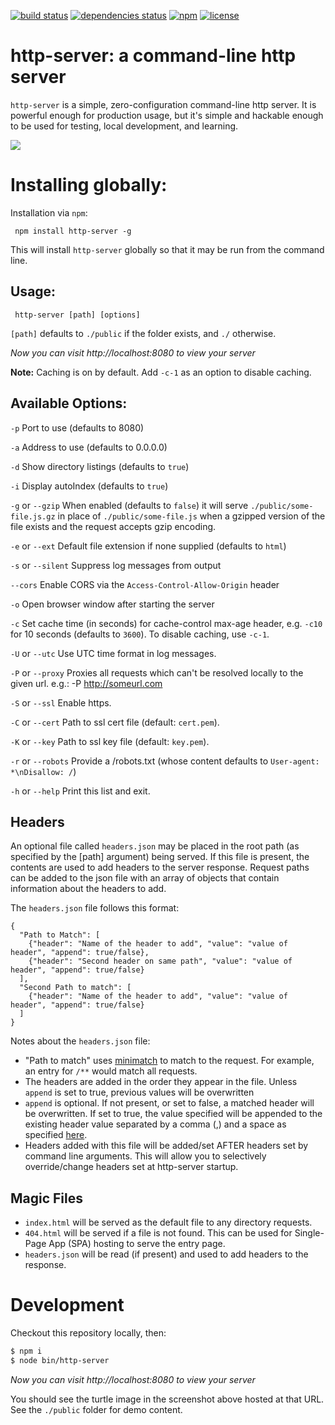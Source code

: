 [![build status](https://img.shields.io/travis/indexzero/http-server.svg?style=flat-square)](https://travis-ci.org/indexzero/http-server)
[![dependencies status](https://img.shields.io/david/indexzero/http-server.svg?style=flat-square)](https://david-dm.org/indexzero/http-server)
[![npm](https://img.shields.io/npm/v/http-server.svg?style=flat-square)](https://www.npmjs.com/package/http-server)
[![license](https://img.shields.io/github/license/indexzero/http-server.svg?style=flat-square)](https://github.com/indexzero/http-server)

# http-server: a command-line http server

`http-server` is a simple, zero-configuration command-line http server.  It is powerful enough for production usage, but it's simple and hackable enough to be used for testing, local development, and learning.

![](https://github.com/nodeapps/http-server/raw/master/screenshots/public.png)

# Installing globally:

Installation via `npm`:

     npm install http-server -g

This will install `http-server` globally so that it may be run from the command line.

## Usage:

     http-server [path] [options]

`[path]` defaults to `./public` if the folder exists, and `./` otherwise.

*Now you can visit http://localhost:8080 to view your server*

**Note:** Caching is on by default. Add `-c-1` as an option to disable caching.

## Available Options:

`-p` Port to use (defaults to 8080)

`-a` Address to use (defaults to 0.0.0.0)

`-d` Show directory listings (defaults to `true`)

`-i` Display autoIndex (defaults to `true`)

`-g` or `--gzip` When enabled (defaults to `false`) it will serve `./public/some-file.js.gz` in place of `./public/some-file.js` when a gzipped version of the file exists and the request accepts gzip encoding.

`-e` or `--ext` Default file extension if none supplied (defaults to `html`)

`-s` or `--silent` Suppress log messages from output

`--cors` Enable CORS via the `Access-Control-Allow-Origin` header

`-o` Open browser window after starting the server

`-c` Set cache time (in seconds) for cache-control max-age header, e.g. `-c10` for 10 seconds (defaults to `3600`). To disable caching, use `-c-1`.

`-U` or `--utc` Use UTC time format in log messages.

`-P` or `--proxy` Proxies all requests which can't be resolved locally to the given url. e.g.: -P http://someurl.com

`-S` or `--ssl` Enable https.

`-C` or `--cert` Path to ssl cert file (default: `cert.pem`).

`-K` or `--key` Path to ssl key file (default: `key.pem`).

`-r` or `--robots` Provide a /robots.txt (whose content defaults to `User-agent: *\nDisallow: /`)

`-h` or `--help` Print this list and exit.

## Headers

An optional file called `headers.json` may be placed in the root path (as specified by the [path] argument) being
served.  If this file is present, the contents are used to add headers to the server response.  Request paths can be
added to the json file with an array of objects that contain information about the headers to add.

The `headers.json` file follows this format:
```
{
  "Path to Match": [
    {"header": "Name of the header to add", "value": "value of header", "append": true/false},
    {"header": "Second header on same path", "value": "value of header", "append": true/false}
  ],
  "Second Path to match": [
    {"header": "Name of the header to add", "value": "value of header", "append": true/false}
  ]
}
```

Notes about the `headers.json` file:
- "Path to match" uses [minimatch](https://www.npmjs.com/package/minimatch) to match to the request.  For example,
  an entry for `/**` would match all requests.
- The headers are added in the order they appear in the file.  Unless `append` is set to true, previous values will
  be overwritten
- `append` is optional.  If not present, or set to false, a matched header will be overwritten.  If set to true,
  the value specified will be appended to the existing header value separated by a comma (,) and a space as
  specified [here](https://tools.ietf.org/html/rfc7230#section-3.2).
- Headers added with this file will be added/set AFTER headers set by command line arguments.  This will allow you
  to selectively override/change headers set at http-server startup.


## Magic Files

- `index.html` will be served as the default file to any directory requests.
- `404.html` will be served if a file is not found. This can be used for Single-Page App (SPA) hosting to serve the entry page.
- `headers.json` will be read (if present) and used to add headers to the response.

# Development

Checkout this repository locally, then:

```sh
$ npm i
$ node bin/http-server
```

*Now you can visit http://localhost:8080 to view your server*

You should see the turtle image in the screenshot above hosted at that URL. See
the `./public` folder for demo content.
